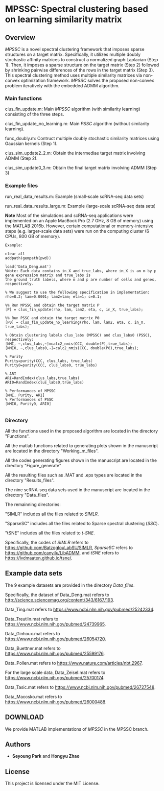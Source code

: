 # MPSSC: Spectral clustering based on learning similarity matrix



## Overview

*MPSSC* is a novel spectral clustering framework that imposes sparse structures on a target matrix. Specifically, it utilizes multiple doubly stochastic affinity matrices to construct a normalized graph Laplacian (Step 1). Then, it imposes a sparse structure on the target matrix (Step 2) followed by shrinking pairwise differences of the rows in the target matrix (Step 3). This spectral clustering method uses multiple similarity matrices via non-convex optimization framework. *MPSSC* solves the proposed non-convex problem iteratively with the embedded ADMM algorithm.

### Main functions

clus_fin_update.m:   Main *MPSSC* algorithm (with similarity learning) consisting of the three steps.

clus_fin_update_no_learning.m:  Main *PSSC* algorithm (without similarity learning). 

func_doubly.m:  Contruct multiple doubly stochastic similarity matrices using Gaussian kernels (Step 1).

clus_sim_update2_2.m:  Obtain the intermediae target matrix involving ADMM (Step 2).

clus_sim_update0_3.m:  Obtain the final target matrix involving ADMM (Step 3)


### Example files
run_real_data_results.m: Example (small-scale scRNA-seq data sets)

run_real_data_results_large.m: Example (large-scale scRNA-seq data sets)


**Note** Most of the simulations and scRNA-seq applications were implemented on an Apple MacBook Pro (2.7 GHz, 8 GB of memory) using the MATLAB 2016b. However, certain computational or memory-intensive steps (e.g. larger-scale data sets) were run on the computing cluster (6 CPUs, 800 GB of memory).




```
Example:

clear all
addpath(genpath(pwd))

load('Data_Deng.mat')
%Note: Each data contains in_X and true_labs, where in_X is an n by p gene expression matrix and true_labs is 
the ground truth labels, where n and p are number of cells and genes, respectively.

% We suggest to use the following specification in implementation:
rho=0.2; lam=0.0001; lam2=lam; eta=1; c=0.1;  

%% Run MPSSC and obtain the target matrix P
[P] = clus_fin_update(rho, lam, lam2, eta, c, in_X, true_labs); 

%% Run PSSC and obtain the target matrix P0
[P0] = clus_fin_update_no_learning(rho, lam, lam2, eta, c, in_X, true_labs);

% Obtain clustering labels clus_labs (MPSSC) and clus_labs0 (PSSC), respectively:
[NMI, ~,clus_labs,~]=calc2_nmis(CCC, double(P),true_labs);   
[NMI0, ~,clus_labs0,~]=calc2_nmis(CCC, double(P0),true_labs);   

% Purity
Purity=purity(CCC, clus_labs, true_labs)
Purity0=purity(CCC, clus_labs0, true_labs)

% ARI
ARI=RandIndex(clus_labs,true_labs)
ARI0=RandIndex(clus_labs0,true_labs)

% Performances of MPSSC
[NMI, Purity, ARI]
% Performances of PSSC
[NMI0, Purity0, ARI0]


```

### Directory

All the functions used in the proposed algorithm are located in the directory "Functions".

All the matlab functions related to generating plots shown in the manuscript are located in the directory "Working_m_files".

All the codes generating figures shown in the manuscript are located in the directory "Figure_generate"

All the resulting files such as .MAT and .eps types are located in the directory "Results_files".

The nine scRNA-seq data sets used in the manuscript are located in the directory "Data_files".



The remainning directories:

"SIMLR" includes all the files related to *SIMLR*.

"SparseSC"  includes all the files related to Sparse spectral clustering (*SSC*).

"tSNE"  includes all the files related to *t-SNE*.

Specifically, the codes of *SIMLR* refers to https://github.com/BatzoglouLabSU/SIMLR, *SparseSC* refers to https://github.com/canyilu/LibADMM, and *tSNE* refers to https://lvdmaaten.github.io/tsne/.



## Example data sets

The 9 example datasets are provided in the directory *Data_files*. 

Specifically, the dataset of Data_Deng.mat refers to http://science.sciencemag.org/content/343/6167/193.

Data_Ting.mat refers to https://www.ncbi.nlm.nih.gov/pubmed/25242334. 

Data_Treutlin.mat refers to https://www.ncbi.nlm.nih.gov/pubmed/24739965. 

Data_Ginhoux.mat refers to https://www.ncbi.nlm.nih.gov/pubmed/26054720.

Data_Buettner.mat refers to https://www.ncbi.nlm.nih.gov/pubmed/25599176. 

Data_Pollen.mat refers to https://www.nature.com/articles/nbt.2967. 

For the large scale data, Data_Zeisel.mat refers to https://www.ncbi.nlm.nih.gov/pubmed/25700174.

Data_Tasic.mat refers to https://www.ncbi.nlm.nih.gov/pubmed/26727548. 

Data_Macosko.mat refers to https://www.ncbi.nlm.nih.gov/pubmed/26000488.


## DOWNLOAD

We provide MATLAB implementations of *MPSSC* in the MPSSC branch.


## Authors

* **Seyoung Park** and   **Hongyu Zhao**


## License

This project is licensed under the MIT License.




